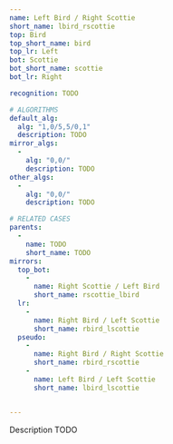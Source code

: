 ```yaml
---
name: Left Bird / Right Scottie
short_name: lbird_rscottie
top: Bird
top_short_name: bird
top_lr: Left
bot: Scottie
bot_short_name: scottie
bot_lr: Right

recognition: TODO

# ALGORITHMS
default_alg:
  alg: "1,0/5,5/0,1"
  description: TODO
mirror_algs:
  -
    alg: "0,0/"
    description: TODO
other_algs:
  -
    alg: "0,0/"
    description: TODO

# RELATED CASES
parents:
  -
    name: TODO
    short_name: TODO
mirrors:
  top_bot:
    -
      name: Right Scottie / Left Bird
      short_name: rscottie_lbird
  lr:
    -
      name: Right Bird / Left Scottie
      short_name: rbird_lscottie
  pseudo:
    -
      name: Right Bird / Right Scottie
      short_name: rbird_rscottie
    -
      name: Left Bird / Left Scottie
      short_name: lbird_lscottie


---
```


Description TODO

